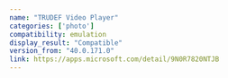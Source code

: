 ```yaml
---
name: "TRUDEF Video Player"
categories: ['photo']
compatibility: emulation
display_result: "Compatible"
version_from: "40.0.171.0"
link: https://apps.microsoft.com/detail/9N0R7820NTJB
---
```

